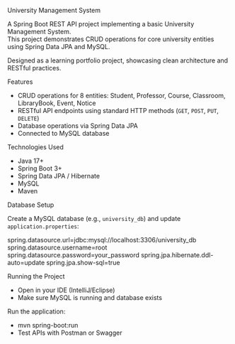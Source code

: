  University Management System

A Spring Boot REST API project implementing a basic University Management System.  
This project demonstrates CRUD operations for core university entities using Spring Data JPA and MySQL.  

Designed as a learning portfolio project, showcasing clean architecture and RESTful practices.



 Features
- CRUD operations for 8 entities: Student, Professor, Course, Classroom, LibraryBook, Event, Notice  
- RESTful API endpoints using standard HTTP methods (`GET`, `POST`, `PUT`, `DELETE`)  
- Database operations via Spring Data JPA  
- Connected to MySQL database  



 Technologies Used
- Java 17+  
- Spring Boot 3+  
- Spring Data JPA / Hibernate  
- MySQL  
- Maven  



 Database Setup
 
Create a MySQL database (e.g., `university_db`) and update `application.properties`:

spring.datasource.url=jdbc:mysql://localhost:3306/university_db
spring.datasource.username=root
spring.datasource.password=your_password
spring.jpa.hibernate.ddl-auto=update
spring.jpa.show-sql=true

Running the Project

- Open in your IDE (IntelliJ/Eclipse)
- Make sure MySQL is running and database exists

Run the application:

- mvn spring-boot:run
- Test APIs with Postman or Swagger
